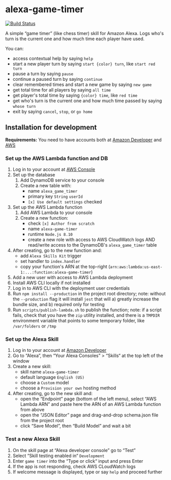 # alexa-game-timer

[![Build Status](https://travis-ci.org/artemeknyazev/alexa-game-timer.svg?branch=master)](https://travis-ci.org/artemeknyazev/alexa-game-timer)

A simple “game timer” (like chess timer) skill for Amazon Alexa. Logs who's turn is the current one and how much time each player have used.

You can:
* access contextual help by saying `help`
* start a new player turn by saying `start {color} turn`, like `start red turn`
* pause a turn by saying `pause`
* continue a paused turn by saying `continue`
* clear remembered times and start a new game by saying `new game`
* get total time for all players by saying `all time`
* get player's total time by saying `{color} time`, like `red time`
* get who's turn is the current one and how much time passed by saying `whose turn`
* exit by saying `cancel`, `stop`, or `go home`

## Installation for development

**Requirements:** You need to have accounts both at [Amazon Developer](https://developer.amazon.com) and [AWS](http://aws.amazon.com)

### Set up the AWS Lambda function and DB

1. Log in to your account at [AWS Console](https://console.aws.amazon.com)
2. Set up the database
   1. Add DynamoDB service to your console
   2. Create a new table with:
      * name `alexa_game_timer`
      * primary key `String` `userId`
      * `[x] Use default settings` checked
3. Set up the AWS Lambda function
   1. Add AWS Lambda to your console
   2. Create a new function:
      * check `[x] Author from scratch`
      * name `alexa-game-timer`
      * runtime `Node.js 8.10`
      * create a new role with access to AWS CloudWatch logs AND read/write access to the DynamoDB's `alexa_game_timer` table
  3. After creating, go to the new function and:
      * add `Alexa Skills Kit` trigger
      * set handler to `index.handler`
      * copy your function's ARN at the top-right (`arn:aws:lambda:us-east-1:...:function:alexa-game-timer`)
  4. Add a new user with access to AWS Lambda deployment
  5. Install AWS CLI locally if not installed
  6. Log in to AWS CLI with the deployment user credentials
  7. Run `npm install --production` in the project root directory; note: without the `--production` flag it will install `jest` that will a) greatly increase the bundle size, and b) required only for testing
  7. Run `scripts/publish-lambda.sh` to publish the function; note: if a script fails, check that you have the `zip` utility installed, and there is a `TMPDIR` environment variable that points to some temporary folder, like `/var/folders` or `/tmp`

### Set up the Alexa Skill

1. Log in to your account at [Amazon Developer](https://developer.amazon.com)
2. Go to “Alexa”, then “Your Alexa Consoles” > “Skills“ at the top left of the window
3. Create a new skill:
   * skill name `alexa-game-timer`
   * default language `English (US)`
   * choose a `Custom` model
   * choose a `Provision your own` hosting method
4. After creating, go to the new skill and:
   * open the “Endpoint” page (bottom of the left menu), select “AWS Lambda ARN” and paste here the ARN of an AWS Lambda function from above
   * open the “JSON Editor” page and drag-and-drop schema.json file from the project root
   * click “Save Model”, then “Build Model” and wait a bit

### Test a new Alexa Skill

1. On the skill page at “Alexa developer console” go to “Test”
2. Select “Skill testing enabled in“ `Development`
3. Enter `game timer` into the “Type or click“ input and press Enter
4. If the app is not responding, check AWS CLoudWatch logs
5. If welcome message is displayed, type or say `help` and proceed further
